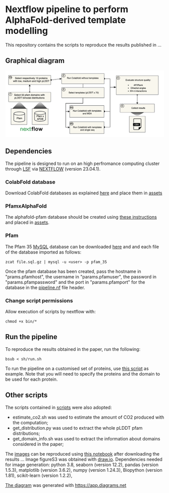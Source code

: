 # Nextflow pipeline to perform AlphaFold-derived template modelling

This repository contains the scripts to reproduce the results published in ...

## Graphical diagram

![Graphical scheme](figures/figureS2.png)

## Dependencies

The pipeline is designed to run on an high perfromance computing cluster through [LSF](https://www.ibm.com/docs/en/spectrum-lsf/10.1.0?topic=management-job-submission) via [NEXTFLOW](https://www.nextflow.io/) (version 23.04.1).

### ColabFold database
Download ColabFold databases as explained [here](https://github.com/sokrypton/ColabFold) and place them in [assets](assets/)

### PfamxAlphaFold
The alphafold-pfam database should be created using [these instructions](https://github.com/matthiasblum/pfam-alphafold) and placed in [assets](assets/). 

### Pfam
The Pfam 35 [MySQL](https://www.mysql.com/) database can be downloaded [here](https://ftp.ebi.ac.uk/pub/databases/Pfam/releases/Pfam35.0/) and and each file of the database imported as follows:
```
zcat file.sql.gz | mysql -u <user> -p pfam_35
```
Once the pfam database has been created, pass the hostname in "prams.pfamhost", the username in "params.pfamuser",  the password in "params.pfampassword" and the port in "params.pfamport" for the database in the [pipeline.nf](./pipeline.nf) file header.

### Change script permissions

Allow execution of scripts by nextflow with:
```
chmod +x bin/*
```

## Run the pipeline

To reproduce the results obtained in the paper, run the following:

```
bsub < sh/run.sh
```

To run the pipeline on a customised set of proteins, use [this script](sh/run_custom_proteins.sh) as example. Note that you will need to specify the proteins and the domain to be used for each protein.

## Other scripts 

The scripts contained in [scripts](scripts/) were also adopted:

- estimate_co2.sh was used to estimate the amount of CO2 produced with the computation;
- get_distribution.py was used to extract the whole pLDDT pfam distributions;
- get_domain_info.sh was used to extract the information about domains considered in the paper;

The [images](images) can be reproduced using [this notebook](generate_figures.ipynb) after downloading the results ...
Image figureS3 was obtained with [draw.io](https://www.drawio.com/).
Dependencies needed for image generation: python 3.8, seaborn (version 12.2), pandas (version 1.5.3), matplotlib (version 3.6.2), numpy (version 1.24.3), Biopython (version 1.81), scikit-learn (version 1.2.2), 


[The diagram](figures/AF2Fix_diagram.png) was generated with https://app.diagrams.net
